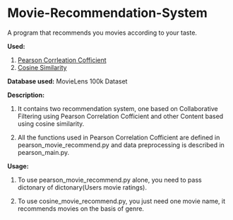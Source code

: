 # Movie-Recommendation-System
A program that recommends you movies according to your taste.

**Used:**
1. [Pearson Corrleation Cofficient](https://en.wikipedia.org/wiki/Pearson_correlation_coefficient)
2. [Cosine Similarity](https://en.wikipedia.org/wiki/Cosine_similarity)

**Database used:** MovieLens 100k Dataset

**Description:**  
1. It contains two recommendation system,  one based on Collaborative Filtering using Pearson Correlation Cofficient and other Content based using cosine similarity.  

2. All the functions used in Pearson Correlation Cofficient are defined in pearson_movie_recommend.py and data preprocessing is described in pearson_main.py.

**Usage:**  
1. To use pearson_movie_recommend.py alone, you need to pass dictonary of dictonary(Users movie ratings).
  
2. To use cosine_movie_recommend.py, you just need one movie name, it recommends movies on the basis of genre.


